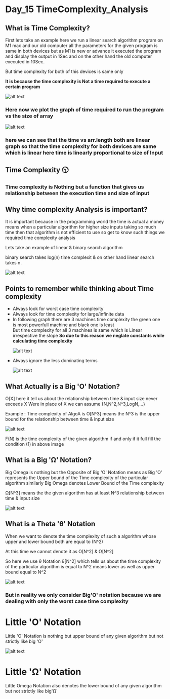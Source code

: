 # Day_15 TimeComplexity_Analysis

<h2>What is Time Complexity?</h2>

<p>First lets take an example here we run a linear search algorithm program on M1 mac and our old computer all the parameters for the given program is same in both devices but as M1 is new or advance it executed the program and display the output in 1Sec and on the other hand the old computer executed in 10Sec.</p>

<p>But time complexity for both of this devices is same only</p>

<B>It is because the time complexity is Not a time required to execute a certain program</b>

![alt text](image-122.png)

<h3>Here now we plot the graph of time required to run the program vs the size of array</h3>

![alt text](image-123.png)

<h3>here we can see that the time vs arr.length both are linear graph so that the time complexity for both devices are same which is linear here time is linearly proportional to size of Input</h3>

<h2>Time Complexity 🕥 </h2>
<h3>Time complexity is Nothing but a function that gives us relationship between the execution time and size of input</h3>

<h2>Why time complexity Analysis is important?</h2>
<p>It is important because in the programming world the time is actual a money means when a particular algorithm for higher size inputs taking so much time then that algorithm is not efficient to use so get to know such things we required time complexity analysis</p>

<p>Lets take an example of linear & binary search algorithm<p>

binary search takes log(n) time complexit & on other hand linear search takes n. 

![alt text](image-125.png)

<h2>Points to remember while thinking about Time complexity</h2>
<ul type="square">
<li>Always look for worst case time complexity</li>
<li>Always look for time complexity for large/infinite data</li>
<li>In following graph there are 3 machines time complexity the green one is most powerfull machine and black one is least <br> But time complexity for all 3 machines is same which is Linear irrespective the slope <b>So due to this reason we neglate constants while calculating time complexity</b></li>

![alt text](image-126.png)
<li>Always ignore the less dominating terms</li>

![alt text](image-127.png)
</ul>

<h2>What Actually is a Big 'O' Notation?</h2>
<p>O[X] here it tell us about the relationship between time & input size never exceeds X Were in place of X we can assume {N,N^2,N^3,LogN,...}</p>

<p>Example : Time complexity of AlgoA is O[N^3] means the N^3 is the upper bound for the relationship between time & input size</p>

![alt text](image-129.png)

F(N) is the time complexity of the given algorithm if and only if it full fill the condition (1) in above image


<h2>What is a Big 'Ω' Notation?</h2>
<p>Big Omega is nothing but the Opposite of Big 'O' Notation means as Big 'O' represents the Upper bound of the Time complexity of the particular algorithm similarly Big Omega denotes Lower Bound of the Time complexity</p>

<p> Ω[N^3] means the the given algorithm has at least N^3 relationship between time & input size</p>

![alt text](image-130.png)

<h2>What is a Theta 'θ' Notation</h2>
<p>When we want to denote the time complexity of such a algorithm whose upper and lower bound both are equal to (N^2)</p>

<p>At this time we cannot denote it as O[N^2] & Ω[N^2]</p>

<p>So here we use θ Notation θ[N^2] which tells us about the time complexity of the particular algorithm is equal to N^2 means lower as well as upper bound equal to N^2</p>

![alt text](image-131.png)

<h3>But in reality we only consider Big'O' notation because we are dealing with only the worst case time complexity</h3>


<h1>Little 'O' Notation</h1>
<p>Little 'O' Notation is nothing but upper bound of any given algorithm but not strictly like big 'O'</p>

![alt text](image-133.png)

<h1>Little 'Ω' Notation</h1>
<p>Little Omega Notation also denotes the lower bound of any given algorithm but not strictly like big'Ω'</p>










